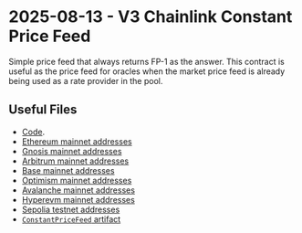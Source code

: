 # 2025-08-13 - V3 Chainlink Constant Price Feed

Simple price feed that always returns FP-1 as the answer.
This contract is useful as the price feed for oracles when the market price feed is already being used as a rate provider in the pool.

## Useful Files

- [Code](https://github.com/balancer/balancer-v3-monorepo/commit/1bfc266c705b59cd9c03fe1b1dec078e5f74179c).
- [Ethereum mainnet addresses](./output/mainnet.json)
- [Gnosis mainnet addresses](./output/gnosis.json)
- [Arbitrum mainnet addresses](./output/arbitrum.json)
- [Base mainnet addresses](./output/base.json)
- [Optimism mainnet addresses](./output/optimism.json)
- [Avalanche mainnet addresses](./output/avalanche.json)
- [Hyperevm mainnet addresses](./output/hyperevm.json)
- [Sepolia testnet addresses](./output/sepolia.json)
- [`ConstantPriceFeed` artifact](./artifact/ConstantPriceFeed.json)
